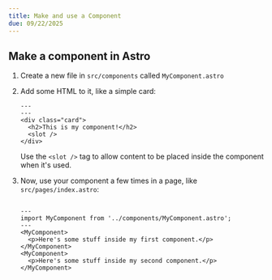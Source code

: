 ```yaml
---
title: Make and use a Component
due: 09/22/2025
---
```


## Make a component in Astro

1. Create a new file in `src/components` called `MyComponent.astro`
2. Add some HTML to it, like a simple card:

   ```astro
   ---
   ---
   <div class="card">
     <h2>This is my component!</h2>
     <slot />
   </div>
   ```

   Use the `<slot />` tag to allow content to be placed inside the component when it's used.

3. Now, use your component a few times in a page, like `src/pages/index.astro`:

   ```astro

   ---
   import MyComponent from '../components/MyComponent.astro';
   ---
   <MyComponent>
     <p>Here's some stuff inside my first component.</p>
   </MyComponent>
   <MyComponent>
     <p>Here's some stuff inside my second component.</p>
   </MyComponent>
   ```
